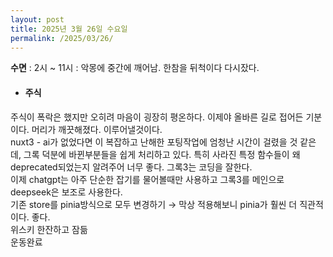 ```yaml
---
layout: post
title: 2025년 3월 26일 수요일
permalink: /2025/03/26/
---
```

**수면** : 2시 ~ 11시 : 악몽에 중간에 깨어남. 한참을 뒤척이다 다시잤다.<br/>
* #### 주식<br/>
주식이 폭락은 했지만 오히려 마음이 굉장히 평온하다. 이제야 올바른 길로 접어든 기분이다. 머리가 깨끗해졌다. 이루어낼것이다.<br/>
nuxt3 - ai가 없었다면 이 복잡하고 난해한 포팅작업에 엄청난 시간이 걸렸을 것 같은데, 그록 덕분에 바뀐부분들을 쉽게 처리하고 있다. 특히 사라진 특정 함수들이 왜 deprecated되었는지 알려주어 너무 좋다. 그록3는 코딩을 잘한다.<br/>
이제 chatgpt는 아주 단순한 잡기를 물어볼때만 사용하고 그록3를 메인으로 deepseek은 보조로 사용한다.<br/>
기존 store를 pinia방식으로 모두 변경하기 → 막상 적용해보니 pinia가 훨씬 더 직관적이다. 좋다.<br/>
위스키 한잔하고 잠듦<br/>
운동완료